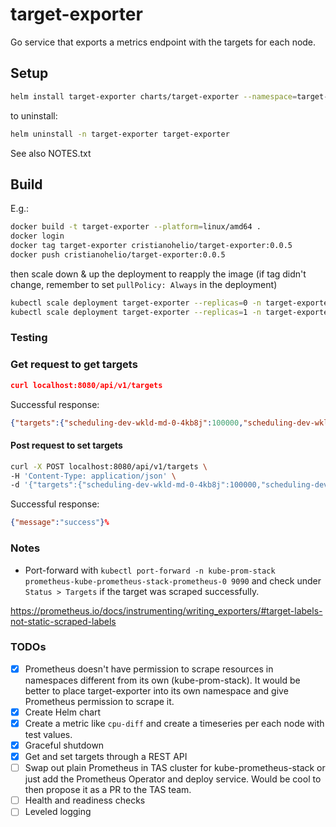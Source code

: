# target-exporter

Go service that exports a metrics endpoint with the targets for each node.

## Setup

```bash
helm install target-exporter charts/target-exporter --namespace=target-exporter --create-namespace 
```

to uninstall:

```bash
helm uninstall -n target-exporter target-exporter
```

See also NOTES.txt

## Build

E.g.:

```bash
docker build -t target-exporter --platform=linux/amd64 .
docker login
docker tag target-exporter cristianohelio/target-exporter:0.0.5
docker push cristianohelio/target-exporter:0.0.5
```

then scale down & up the deployment to reapply the image (if tag didn't change, remember to set `pullPolicy: Always` in
the deployment)

```bash
kubectl scale deployment target-exporter --replicas=0 -n target-exporter 
kubectl scale deployment target-exporter --replicas=1 -n target-exporter 
```

### Testing

### Get request to get targets

```json
curl localhost:8080/api/v1/targets
```

Successful response:

```json
{"targets":{"scheduling-dev-wkld-md-0-4kb8j":100000,"scheduling-dev-wkld-md-0-9tnbl":30,"scheduling-dev-wkld-md-0-l4n2t":50}}%                                                                           
```

#### Post request to set targets

```bash
curl -X POST localhost:8080/api/v1/targets \
-H 'Content-Type: application/json' \
-d '{"targets":{"scheduling-dev-wkld-md-0-4kb8j":100000,"scheduling-dev-wkld-md-0-9tnbl":30,"scheduling-dev-wkld-md-0-l4n2t":50}}'
```

Successful response:

```json
{"message":"success"}%
```

### Notes

- Port-forward with `kubectl port-forward -n kube-prom-stack prometheus-kube-prometheus-stack-prometheus-0 9090`
  and check under `Status > Targets` if the target was scraped successfully.

https://prometheus.io/docs/instrumenting/writing_exporters/#target-labels-not-static-scraped-labels

### TODOs

- [x] Prometheus doesn't have permission to scrape resources in namespaces different from its own (kube-prom-stack). It
  would be better to place target-exporter into its own namespace and give Prometheus permission to scrape it.
- [x] Create Helm chart
- [x] Create a metric like `cpu-diff` and create a timeseries per each node with test values.
- [x] Graceful shutdown
- [x] Get and set targets through a REST API
- [ ] Swap out plain Prometheus in TAS cluster for kube-prometheus-stack or just add the Prometheus Operator and deploy
  service. Would be cool to then propose it as a PR to the TAS team.
- [ ] Health and readiness checks
- [ ] Leveled logging
